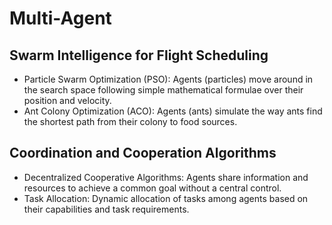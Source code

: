 # Multi-Agent
## Swarm Intelligence for Flight Scheduling
- Particle Swarm Optimization (PSO): Agents (particles) move around in the search space following simple mathematical formulae over their position and velocity.
- Ant Colony Optimization (ACO): Agents (ants) simulate the way ants find the shortest path from their colony to food sources.
## Coordination and Cooperation Algorithms
- Decentralized Cooperative Algorithms: Agents share information and resources to achieve a common goal without a central control.
- Task Allocation: Dynamic allocation of tasks among agents based on their capabilities and task requirements.
